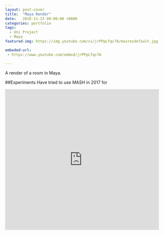 ```yaml
---
layout: post-cover
title:  "Maya Render"
date:   2016-11-23 09:00:00 +0800
categories: portfolio
tags:
  - Uni Project
  - Maya
featured-img: https://img.youtube.com/vi/jrPPpLfqc7A/maxresdefault.jpg

embeded-url:
 - https://www.youtube.com/embed/jrPPpLfqc7A

---
```


A render of a room in Maya.

##Experiments
<span class="fa fa-flask"></span>
Have tried to use MASH in 2017 for 
<div style="width:100%;height:0px;position:relative;padding-bottom:91.667%;"><iframe src="https://streamable.com/s/nww3q/myhmcj" frameborder="0" width="100%" height="100%" allowfullscreen style="width:100%;height:100%;position:absolute;left:0px;top:0px;overflow:hidden;"></iframe></div>